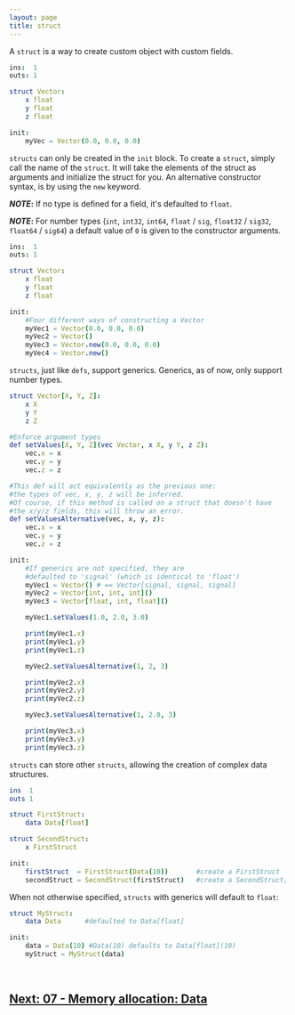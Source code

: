 ```yaml
---
layout: page
title: struct
---
```


A `struct` is a way to create custom object with custom fields. 

```nim
ins:  1
outs: 1

struct Vector:
    x float
    y float
    z float

init:
    myVec = Vector(0.0, 0.0, 0.0)
```

`structs` can only be created in the `init` block. To create a `struct`, simply call the name of the `struct`. It will take the elements of the struct as arguments and initialize the struct for you.
An alternative constructor syntax, is by using the `new` keyword.

**_NOTE_:** If no type is defined for a field, it's defaulted to `float`.

**_NOTE_:** For number types (`int`, `int32`, `int64`, `float` / `sig`, `float32` / `sig32`, `float64` / `sig64`) a default value of `0` is given to the constructor arguments.

```nim
ins:  1
outs: 1

struct Vector:
    x float
    y float
    z float

init:
    #Four different ways of constructing a Vector
    myVec1 = Vector(0.0, 0.0, 0.0)
    myVec2 = Vector()
    myVec3 = Vector.new(0.0, 0.0, 0.0)
    myVec4 = Vector.new()
```

`structs`, just like `defs`, support generics. Generics, as of now, only support number types.

```nim
struct Vector[X, Y, Z]:
    x X
    y Y
    z Z

#Enforce argument types
def setValues[X, Y, Z](vec Vector, x X, y Y, z Z):
    vec.x = x
    vec.y = y
    vec.z = z

#This def will act equivalently as the previous one:
#the types of vec, x, y, z will be inferred.
#Of course, if this method is called on a struct that doesn't have
#the x/y/z fields, this will throw an error.
def setValuesAlternative(vec, x, y, z):
    vec.x = x
    vec.y = y
    vec.z = z

init:
    #If generics are not specified, they are 
    #defaulted to 'signal' (which is identical to 'float')
    myVec1 = Vector() # == Vector[signal, signal, signal]
    myVec2 = Vector[int, int, int]()
    myVec3 = Vector[float, int, float]()

    myVec1.setValues(1.0, 2.0, 3.0)

    print(myVec1.x)
    print(myVec1.y)
    print(myVec1.z)

    myVec2.setValuesAlternative(1, 2, 3)

    print(myVec2.x)
    print(myVec2.y)
    print(myVec2.z)

    myVec3.setValuesAlternative(1, 2.0, 3)

    print(myVec3.x)
    print(myVec3.y)
    print(myVec3.z)
```

`structs` can store other `structs`, allowing the creation of complex data structures.

```nim
ins  1
outs 1

struct FirstStruct:
    data Data[float]

struct SecondStruct:
    x FirstStruct

init:
    firstStruct  = FirstStruct(Data(10))       #create a FirstStruct
    secondStruct = SecondStruct(firstStruct)   #create a SecondStruct, using the previously declared firstStruct
```

When not otherwise specified, `structs` with generics will default to `float`:

```nim
struct MyStruct:
    data Data      #defaulted to Data[float]

init:
    data = Data(10) #Data(10) defaults to Data[float](10)
    myStruct = MyStruct(data)  
```

<br>

## [Next: 07 - Memory allocation: Data](07_data.md)